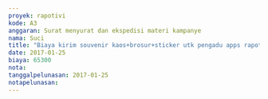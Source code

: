 ```yaml
---
proyek: rapotivi
kode: A3
anggaran: Surat menyurat dan ekspedisi materi kampanye
nama: Suci
title: "Biaya kirim souvenir kaos+brosur+sticker utk pengadu apps rapotivi dgn point tertinggi, al: Mia Rosmiati, Wahyu Adam, Nurita Sari Hutapea, Fajar Yulianto, Fidia Larakinanti, Dian Sukma Anindhita"
date: 2017-01-25
biaya: 65300
nota:
tanggalpelunasan: 2017-01-25
notapelunasan:
---
```

